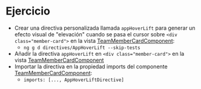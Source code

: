 # Ejercicio

- Crear una directiva personalizada llamada `appHoverLift` para generar un efecto visual de "elevación" cuando se pasa el cursor sobre `<div class="member-card">` en la vista [TeamMemberCardComponent](team-dashboard/src/app/components/team-member-card/team-member-card.component.html):
  - `ng g d directives/AppHoverLift --skip-tests`
- Añadir la directiva `appHoverLift` en `<div class="member-card">` en la vista [TeamMemberCardComponent](team-dashboard/src/app/components/team-member-card/team-member-card.component.html)
- Importar la directiva en la propiedad imports del componente [TeamMemberCardComponent](team-dashboard/src/app/components/team-member-card/team-member-card.component.ts):
  - `imports: [..., AppHoverLiftDirective]`
